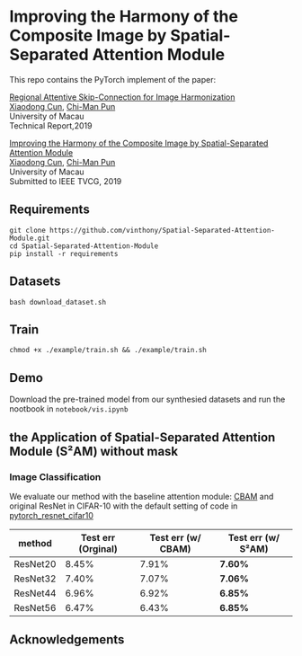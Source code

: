 # Improving the Harmony of the Composite Image by Spatial-Separated Attention Module

This repo contains the PyTorch implement of the paper:

[Regional Attentive Skip-Connection for Image Harmonization]()<br>
[Xiaodong Cun](), [Chi-Man Pun]()<br>
University of Macau<br>
Technical Report,2019

[Improving the Harmony of the Composite Image by Spatial-Separated Attention Module]()<br>
[Xiaodong Cun](), [Chi-Man Pun]()<br>
University of Macau<br>
Submitted to IEEE TVCG, 2019

## Requirements

```
git clone https://github.com/vinthony/Spatial-Separated-Attention-Module.git
cd Spatial-Separated-Attention-Module
pip install -r requirements
```

## Datasets

```
bash download_dataset.sh
```

## Train

```
chmod +x ./example/train.sh && ./example/train.sh
```

## Demo
Download the pre-trained model from our synthesied datasets and run the nootbook in `notebook/vis.ipynb`

## the Application of Spatial-Separated Attention Module (S²AM) without mask

### Image Classification

We evaluate our method with the baseline attention module: [CBAM](https://arxiv.org/abs/1807.06521) and original ResNet in CIFAR-10 with the default setting of code in [pytorch_resnet_cifar10](https://github.com/akamaster/pytorch_resnet_cifar10)

| method | Test err (Orginal) | Test err (w/ CBAM) | **Test err (w/ S²AM)**|
| -- | -- | -- | -- |
| ResNet20 | 8.45% | 7.91% | **7.60%** |
| ResNet32 | 7.40% | 7.07% | **7.06%** |
| ResNet44 | 6.96% | 6.92% | **6.85%** |
| ResNet56 | 6.47% | 6.43% | **6.85%** |



## Acknowledgements


